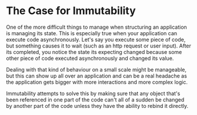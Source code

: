 # The Case for Immutability

One of the more difficult things to manage when structuring an application is managing its state. This is especially true when your application can execute code asynchronously. Let's say you execute some piece of code, but something causes it to wait (such as an http request or user input). After its completed, you notice the state its expecting changed because some other piece of code executed asynchronously and changed its value.

Dealing with that kind of behaviour on a small scale might be manageable, but this can show up all over an application and can be a real headache as the application gets bigger with more interactions and more complex logic.

Immutability attempts to solve this by making sure that any object that's been referenced in one part of the code can't all of a sudden be changed by another part of the code unless they have the ability to rebind it directly.
